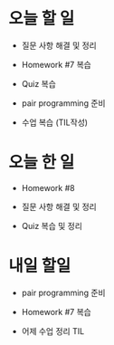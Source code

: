 # 오늘 할 일

- 질문 사항 해결 및 정리

- Homework #7 복습

- Quiz 복습

- pair programming 준비

- 수업 복습 (TIL작성) 

# 오늘 한 일

- Homework #8 


- 질문 사항 해결 및 정리

- Quiz 복습 및 정리


# 내일 할일

- pair programming 준비

- Homework #7 복습

- 어제 수업 정리 TIL